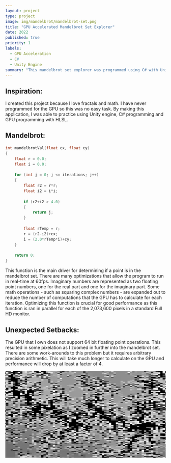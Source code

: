 ```yaml
---
layout: project
type: project
image: img/mandelbrot/mandelbrot-set.png
title: "GPU Accelerated Mandelbrot Set Explorer"
date: 2022
published: true
priority: 1
labels:
  - GPU Acceleration
  - C#
  - Unity Engine
summary: "This mandelbrot set explorer was programmed using C# with Unity game engine and HLSL for GPU acceleration."
---
```


## Inspiration: 
I created this project because I love fractals and math. I have never programmed for the GPU so this was no easy task. By making this application, I was able to practice using Unity engine, C# programming and GPU programming with HLSL.

## Mandelbrot:
```c
int mandelbrotVal(float cx, float cy)
{    
    float r = 0.0;
    float i = 0.0;
    
    for (int j = 0; j <= iterations; j++)
    {
        float r2 = r*r;
        float i2 = i*i;
        
        if (r2+i2 > 4.0)
        {
            return j;
        }
        
        float rTemp = r;
        r = (r2-i2)+cx;
        i = (2.0*rTemp*i)+cy;
    }
    
    return 0;
}
```
This function is the main driver for determining if a point is in the mandelbrot set. There are many optimizations that allow the program to run in real-time at 60fps. Imaginary numbers are represented as two floating point numbers, one for the real part and one for the imaginary part. Some math operations - such as squaring complex numbers - are expanded out to reduce the number of computations that the GPU has to calculate for each iteration. Optimizing this function is crucial for good performance as this function is ran in parallel for each of the 2,073,600 pixels in a standard Full HD monitor.

## Unexpected Setbacks:
The GPU that I own does not support 64 bit floating point operations. This resulted in some pixelation as I zoomed in further into the mandelbrot set. There are some work-arounds to this problem but it requires arbitrary precision arithmetic. This will take much longer to calculate on the GPU and performance will drop by at least a factor of 4.

<img src="../img/mandelbrot/mandelbrot-pixelated.png" width="800">